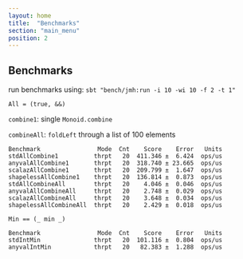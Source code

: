 ```yaml
---
layout: home
title:  "Benchmarks"
section: "main_menu"
position: 2
---
```


## Benchmarks

run benchmarks using: `sbt "bench/jmh:run -i 10 -wi 10 -f 2 -t 1"`

`All = (true, &&)`

`combine1`: single `Monoid.combine`

`combineAll`: `foldLeft` through a list of 100 elements
 
 
```
Benchmark                Mode  Cnt    Score    Error   Units
stdAllCombine1          thrpt   20  411.346 ±  6.424  ops/us
anyvalAllCombine1       thrpt   20  318.740 ± 23.665  ops/us
scalazAllCombine1       thrpt   20  209.799 ±  1.647  ops/us
shapelessAllCombine1    thrpt   20  136.814 ±  0.873  ops/us
stdAllCombineAll        thrpt   20    4.046 ±  0.046  ops/us
anyvalAllCombineAll     thrpt   20    2.748 ±  0.029  ops/us
scalazAllCombineAll     thrpt   20    3.648 ±  0.034  ops/us
shapelessAllCombineAll  thrpt   20    2.429 ±  0.018  ops/us
```


`Min == (_ min _)`

```
Benchmark                Mode  Cnt    Score    Error   Units
stdIntMin               thrpt   20  101.116 ±  0.804  ops/us
anyvalIntMin            thrpt   20   82.383 ±  1.288  ops/us
```